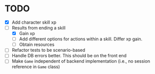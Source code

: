 # TODO
- [x] Add character skill xp
- [ ] Results from ending a skill
    - [x] Gain xp
    - [ ] Add different options for actions within a skill. Differ xp gain.
    - [ ] Obtain resources
- [ ] Refactor tests to be scenario-based
- [ ] Handle DB errors better. This should be on the front end
- [ ] Make `Game` independent of backend implementation (i.e., no session reference in `Game` class)
